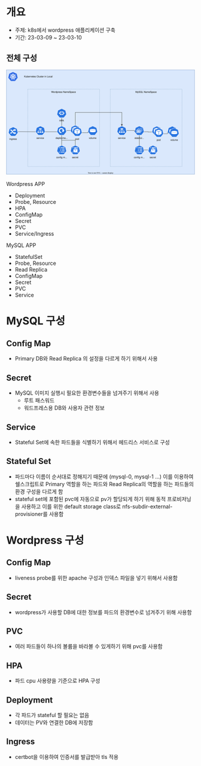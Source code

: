 # 개요
- 주제: k8s에서 wordpress 애플리케이션 구축
- 기간: 23-03-09 ~ 23-03-10

## 전체 구성

![구성도](image/project-architecture.svg)

Wordpress APP
- Deployment
- Probe, Resource
- HPA
- ConfigMap
- Secret
- PVC
- Service/Ingress

MySQL APP
- StatefulSet
- Probe, Resource
- Read Replica
- ConfigMap
- Secret
- PVC
- Service

# MySQL 구성
## Config Map
- Primary DB와 Read Replica 의 설정을 다르게 하기 위해서 사용
## Secret
- MySQL 이미지 실행시 필요한 환경변수들을 넘겨주기 위해서 사용
  - 루트 패스워드
  - 워드프레스용 DB와 사용자 관련 정보
## Service
- Stateful Set에 속한 파드들을 식별하기 위해서 헤드리스 서비스로 구성
## Stateful Set
- 파드마다 이름이 순서대로 정해지기 때문에 (mysql-0, mysql-1 ...) 이를 이용하여 쉘스크립트로 Primary 역할을 하는 파드와 Read Replica의 역할을 하는 파드들의 환경 구성을 다르게 함
- stateful set에 포함된 pvc에 자동으로 pv가 할당되게 하기 위해 동적 프로비저닝을 사용하고 이를 위한 default storage class로 nfs-subdir-external-provisioner를 사용함

# Wordpress 구성
## Config Map
- liveness probe를 위한 apache 구성과 인덱스 파일을 넣기 위해서 사용함
## Secret
- wordpress가 사용할 DB에 대한 정보를 파드의 환경변수로 넘겨주기 위해 사용함
## PVC
- 여러 파드들이 하나의 볼륨을 바라볼 수 있게하기 위해 pvc를 사용함
## HPA
- 파드 cpu 사용량을 기준으로 HPA 구성
## Deployment
- 각 파드가 stateful 할 필요는 없음
- 데이터는 PV와 연결한 DB에 저장함
## Ingress
- certbot을 이용하여 인증서를 발급받아 tls 적용